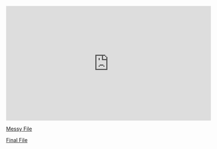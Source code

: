 <iframe width="560" height="315" src="https://www.youtube.com/embed/sXs6W986vJs" title="YouTube video player" frameborder="0" allow="accelerometer; autoplay; clipboard-write; encrypted-media; gyroscope; picture-in-picture" allowfullscreen></iframe>

[Messy File](html/messy-amazon-reviews.html)

[Final File](html/final-amazon-reviews.html)